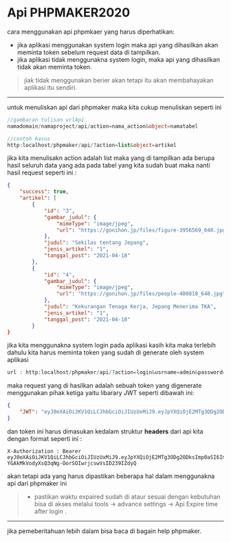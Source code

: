 # Api PHPMAKER2020
cara menggunakan api phpmkaer yang harus diperhatikan:
- jika aplikasi menggunakan system login maka api yang dihasilkan akan meminta token sebelum request data di tampilkan.
- jika aplikasi tidak menggunakna system login, maka api yang dihasilkan tidak akan meminta token.
>jiak tidak menggunakan berier akan tetapi itu akan membahayakan aplikasi itu sendiri.
---
untuk menuliskan api dari phpmaker maka kita cukup menuliskan seperti ini
```php
//gambaran tulisan urlApi
namadomain/namaproject/api/action=nama_action&object=namatabel

//contoh kasus
http:localhost/phpmaker/api/?action=list&object=artikel
```
jika kita menulisakn action adalah list maka yang di tampilkan ada berupa hasil seluruh data yang ada pada tabel yang kita sudah buat
maka nanti hasil request seperti ini :
```json
{
    "success": true,
    "artikel": [
        {
            "id": "3",
            "gambar_judul": {
                "mimeType": "image/jpeg",
                "url": "https://gonihon.jp/files/figure-3956569_640.jpg"
            },
            "judul": "Sekilas tentang Jepang",
            "jenis_artikel": "1",
            "tanggal_post": "2021-04-18"
        },
        {
            "id": "4",
            "gambar_judul": {
                "mimeType": "image/jpeg",
                "url": "https://gonihon.jp/files/people-400818_640.jpg"
            },
            "judul": "Kekurangan Tenaga Kerja, Jepang Menerima TKA",
            "jenis_artikel": "1",
            "tanggal_post": "2021-04-18"
        }
}
```
jika kita menggunakna system login pada aplikasi kasih kita maka terlebih dahulu kita harus meminta token yang sudah di generate oleh system aplikasi 
```php
url : http:localhost/phpmaker/api/?action=login&usrname=admin&password=123Admin
```
maka request yang di hasilkan adalah sebuah token yang digenerate menggunakan pihak ketiga yaitu libarary JWT seperti dibawah ini:
```json
{
    "JWT": "eyJ0eXAiOiJKV1QiLCJhbGciOiJIUzUxMiJ9.eyJpYXQiOjE2MTg3ODg2ODksImp0aSI6Iml2QVpWMDk1TlZMVndZQk5meEJ2Zzh6SWU0NXJnMDYyUjk0MTFwQzJ4MjQ9IiwiaXNzIjoiZ29uaWhvbi5qcCIsIm5iZiI6MTYxODc4ODY4OSwiZXhwIjoxNjE4Nzg5Mjg5LCJzZWN1cml0eSI6eyJ1c2VybmFtZSI6Imdvbmlob24iLCJ1c2VyaWQiOm51bGwsInBhcmVudHVzZXJpZCI6bnVsbCwidXNlcmxldmVsaWQiOi0yfX0.v7T1XWUWZBKlYo26S4Ryp_DbolRWvxyBmKMYjVjTAWP-YGAkMkVodyXsQ3qNg-OorSOIwrjcswVsID239IZdyQ"
}
```
dan token ini harus dimasukan kedalam struktur <strong>headers</strong> dari api kita dengan format seperti ini :

```Api
X-Authorization : Bearer eyJ0eXAiOiJKV1QiLCJhbGciOiJIUzUxMiJ9.eyJpYXQiOjE2MTg3ODg2ODksImp0aSI6Iml2QVpWMDk1TlZMVndZQk5meEJ2Zzh6SWU0NXJnMDYyUjk0MTFwQzJ4MjQ9IiwiaXNzIjoiZ29uaWhvbi5qcCIsIm5iZiI6MTYxODc4ODY4OSwiZXhwIjoxNjE4Nzg5Mjg5LCJzZWN1cml0eSI6eyJ1c2VybmFtZSI6Imdvbmlob24iLCJ1c2VyaWQiOm51bGwsInBhcmVudHVzZXJpZCI6bnVsbCwidXNlcmxldmVsaWQiOi0yfX0.v7T1XWUWZBKlYo26S4Ryp_DbolRWvxyBmKMYjVjTAWP-YGAkMkVodyXsQ3qNg-OorSOIwrjcswVsID239IZdyQ
```
akan tetapi ada yang harus dipastikan beberapa hal dalam menggunakna api dari phpmaker ini 
> - pastikan waktu expaired sudah di ataur sesuai dengan kebutuhan bisa di akses melalui  tools -> advance settings ->  Api Expire time after login .
---
jika pemeberitahuan lebih dalam bisa baca di bagain help phpmaker.
